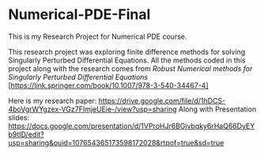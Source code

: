 # Numerical-PDE-Final
This is my Research Project for Numerical PDE course. 

This research project was exploring finite difference methods for solving Singularly Perturbed Differential Equations. All the methods coded in this project
along with the research comes from *Robust Numerical methods for Singularly Perturbed Differential Equations* [https://link.springer.com/book/10.1007/978-3-540-34467-4]

Here is my research paper: https://drive.google.com/file/d/1hDCS-4boVgrWYgzex-VGz7FImjeUEie-/view?usp=sharing 
Along with Presentation slides: https://docs.google.com/presentation/d/1VProHJr6BGjvbqky6rHaQ66DyEYb9tID/edit?usp=sharing&ouid=107654365173598172028&rtpof=true&sd=true

